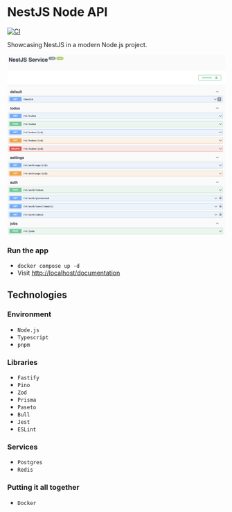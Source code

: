 # NestJS Node API

[![CI](https://github.com/nicolabovolato/nest-node-api/actions/workflows/ci.yaml/badge.svg)](https://github.com/nicolabovolato/nest-node-api/actions/workflows/ci.yaml)

Showcasing NestJS in a modern Node.js project.

![](thumbnail.png)

### Run the app

- `docker compose up -d`
- Visit [http://localhost/documentation](http://localhost/documentation)

## Technologies

### Environment

- `Node.js`
- `Typescript`
- `pnpm`

### Libraries

- `Fastify`
- `Pino`
- `Zod`
- `Prisma`
- `Paseto`
- `Bull`
- `Jest`
- `ESLint`

### Services

- `Postgres`
- `Redis`

### Putting it all together

- `Docker`
